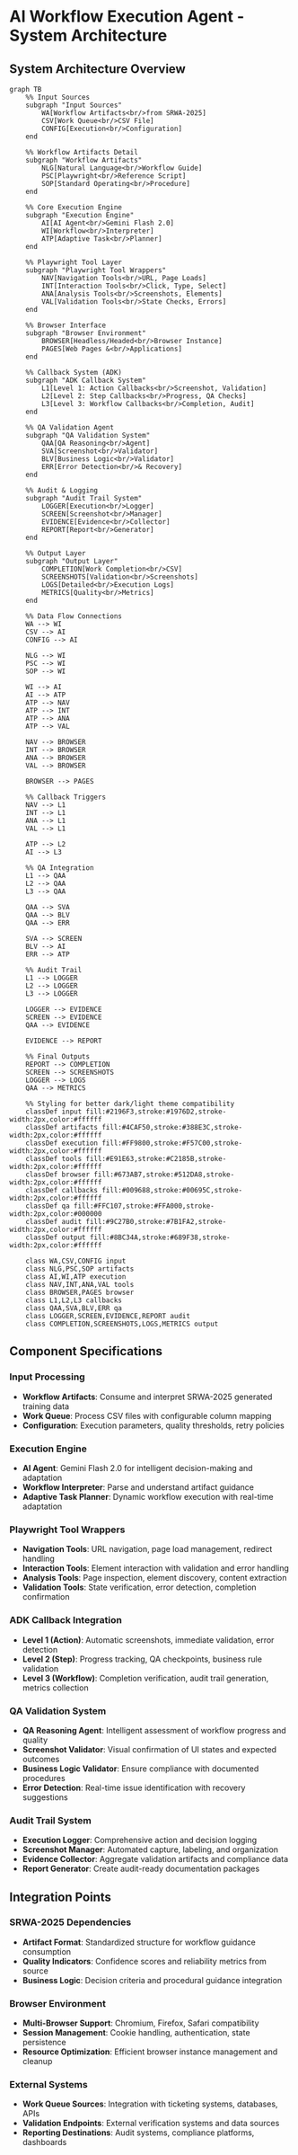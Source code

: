 # AI Workflow Execution Agent - System Architecture

## System Architecture Overview

```mermaid
graph TB
    %% Input Sources
    subgraph "Input Sources"
        WA[Workflow Artifacts<br/>from SRWA-2025]
        CSV[Work Queue<br/>CSV File]
        CONFIG[Execution<br/>Configuration]
    end

    %% Workflow Artifacts Detail
    subgraph "Workflow Artifacts"
        NLG[Natural Language<br/>Workflow Guide]
        PSC[Playwright<br/>Reference Script]
        SOP[Standard Operating<br/>Procedure]
    end

    %% Core Execution Engine
    subgraph "Execution Engine"
        AI[AI Agent<br/>Gemini Flash 2.0]
        WI[Workflow<br/>Interpreter]
        ATP[Adaptive Task<br/>Planner]
    end

    %% Playwright Tool Layer
    subgraph "Playwright Tool Wrappers"
        NAV[Navigation Tools<br/>URL, Page Loads]
        INT[Interaction Tools<br/>Click, Type, Select]
        ANA[Analysis Tools<br/>Screenshots, Elements]
        VAL[Validation Tools<br/>State Checks, Errors]
    end

    %% Browser Interface
    subgraph "Browser Environment"
        BROWSER[Headless/Headed<br/>Browser Instance]
        PAGES[Web Pages &<br/>Applications]
    end

    %% Callback System (ADK)
    subgraph "ADK Callback System"
        L1[Level 1: Action Callbacks<br/>Screenshot, Validation]
        L2[Level 2: Step Callbacks<br/>Progress, QA Checks]
        L3[Level 3: Workflow Callbacks<br/>Completion, Audit]
    end

    %% QA Validation Agent
    subgraph "QA Validation System"
        QAA[QA Reasoning<br/>Agent]
        SVA[Screenshot<br/>Validator]
        BLV[Business Logic<br/>Validator]
        ERR[Error Detection<br/>& Recovery]
    end

    %% Audit & Logging
    subgraph "Audit Trail System"
        LOGGER[Execution<br/>Logger]
        SCREEN[Screenshot<br/>Manager]
        EVIDENCE[Evidence<br/>Collector]
        REPORT[Report<br/>Generator]
    end

    %% Output Layer
    subgraph "Output Layer"
        COMPLETION[Work Completion<br/>CSV]
        SCREENSHOTS[Validation<br/>Screenshots]
        LOGS[Detailed<br/>Execution Logs]
        METRICS[Quality<br/>Metrics]
    end

    %% Data Flow Connections
    WA --> WI
    CSV --> AI
    CONFIG --> AI
    
    NLG --> WI
    PSC --> WI
    SOP --> WI
    
    WI --> AI
    AI --> ATP
    ATP --> NAV
    ATP --> INT
    ATP --> ANA
    ATP --> VAL
    
    NAV --> BROWSER
    INT --> BROWSER
    ANA --> BROWSER
    VAL --> BROWSER
    
    BROWSER --> PAGES
    
    %% Callback Triggers
    NAV --> L1
    INT --> L1
    ANA --> L1
    VAL --> L1
    
    ATP --> L2
    AI --> L3
    
    %% QA Integration
    L1 --> QAA
    L2 --> QAA
    L3 --> QAA
    
    QAA --> SVA
    QAA --> BLV
    QAA --> ERR
    
    SVA --> SCREEN
    BLV --> AI
    ERR --> ATP
    
    %% Audit Trail
    L1 --> LOGGER
    L2 --> LOGGER
    L3 --> LOGGER
    
    LOGGER --> EVIDENCE
    SCREEN --> EVIDENCE
    QAA --> EVIDENCE
    
    EVIDENCE --> REPORT
    
    %% Final Outputs
    REPORT --> COMPLETION
    SCREEN --> SCREENSHOTS
    LOGGER --> LOGS
    QAA --> METRICS

    %% Styling for better dark/light theme compatibility
    classDef input fill:#2196F3,stroke:#1976D2,stroke-width:2px,color:#ffffff
    classDef artifacts fill:#4CAF50,stroke:#388E3C,stroke-width:2px,color:#ffffff
    classDef execution fill:#FF9800,stroke:#F57C00,stroke-width:2px,color:#ffffff
    classDef tools fill:#E91E63,stroke:#C2185B,stroke-width:2px,color:#ffffff
    classDef browser fill:#673AB7,stroke:#512DA8,stroke-width:2px,color:#ffffff
    classDef callbacks fill:#009688,stroke:#00695C,stroke-width:2px,color:#ffffff
    classDef qa fill:#FFC107,stroke:#FFA000,stroke-width:2px,color:#000000
    classDef audit fill:#9C27B0,stroke:#7B1FA2,stroke-width:2px,color:#ffffff
    classDef output fill:#8BC34A,stroke:#689F38,stroke-width:2px,color:#ffffff

    class WA,CSV,CONFIG input
    class NLG,PSC,SOP artifacts
    class AI,WI,ATP execution
    class NAV,INT,ANA,VAL tools
    class BROWSER,PAGES browser
    class L1,L2,L3 callbacks
    class QAA,SVA,BLV,ERR qa
    class LOGGER,SCREEN,EVIDENCE,REPORT audit
    class COMPLETION,SCREENSHOTS,LOGS,METRICS output
```

## Component Specifications

### Input Processing
- **Workflow Artifacts**: Consume and interpret SRWA-2025 generated training data
- **Work Queue**: Process CSV files with configurable column mapping
- **Configuration**: Execution parameters, quality thresholds, retry policies

### Execution Engine
- **AI Agent**: Gemini Flash 2.0 for intelligent decision-making and adaptation
- **Workflow Interpreter**: Parse and understand artifact guidance
- **Adaptive Task Planner**: Dynamic workflow execution with real-time adaptation

### Playwright Tool Wrappers
- **Navigation Tools**: URL navigation, page load management, redirect handling
- **Interaction Tools**: Element interaction with validation and error handling
- **Analysis Tools**: Page inspection, element discovery, content extraction
- **Validation Tools**: State verification, error detection, completion confirmation

### ADK Callback Integration
- **Level 1 (Action)**: Automatic screenshots, immediate validation, error detection
- **Level 2 (Step)**: Progress tracking, QA checkpoints, business rule validation
- **Level 3 (Workflow)**: Completion verification, audit trail generation, metrics collection

### QA Validation System
- **QA Reasoning Agent**: Intelligent assessment of workflow progress and quality
- **Screenshot Validator**: Visual confirmation of UI states and expected outcomes
- **Business Logic Validator**: Ensure compliance with documented procedures
- **Error Detection**: Real-time issue identification with recovery suggestions

### Audit Trail System
- **Execution Logger**: Comprehensive action and decision logging
- **Screenshot Manager**: Automated capture, labeling, and organization
- **Evidence Collector**: Aggregate validation artifacts and compliance data
- **Report Generator**: Create audit-ready documentation packages

## Integration Points

### SRWA-2025 Dependencies
- **Artifact Format**: Standardized structure for workflow guidance consumption
- **Quality Indicators**: Confidence scores and reliability metrics from source
- **Business Logic**: Decision criteria and procedural guidance integration

### Browser Environment
- **Multi-Browser Support**: Chromium, Firefox, Safari compatibility
- **Session Management**: Cookie handling, authentication, state persistence
- **Resource Optimization**: Efficient browser instance management and cleanup

### External Systems
- **Work Queue Sources**: Integration with ticketing systems, databases, APIs
- **Validation Endpoints**: External verification systems and data sources
- **Reporting Destinations**: Audit systems, compliance platforms, dashboards